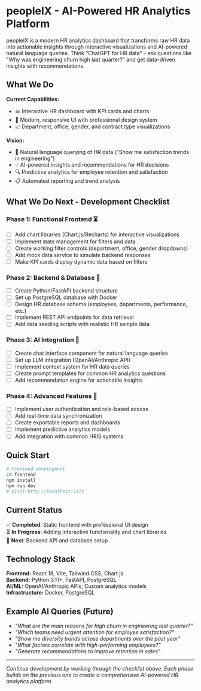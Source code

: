 # peopleIX - AI-Powered HR Analytics Platform

peopleIX is a modern HR analytics dashboard that transforms raw HR data into actionable insights through interactive visualizations and AI-powered natural language queries. Think "ChatGPT for HR data" - ask questions like "Why was engineering churn high last quarter?" and get data-driven insights with recommendations.

## What We Do

**Current Capabilities:**
- 📊 Interactive HR dashboard with KPI cards and charts
- 🎨 Modern, responsive UI with professional design system
- 📈 Department, office, gender, and contract type visualizations

**Vision:**
- 🤖 Natural language querying of HR data ("Show me satisfaction trends in engineering")
- 💡 AI-powered insights and recommendations for HR decisions
- 🔍 Predictive analytics for employee retention and satisfaction
- 📋 Automated reporting and trend analysis

## What We Do Next - Development Checklist

### Phase 1: Functional Frontend ⏳
- [ ] Add chart libraries (Chart.js/Recharts) for interactive visualizations
- [ ] Implement state management for filters and data
- [ ] Create working filter controls (department, office, gender dropdowns)
- [ ] Add mock data service to simulate backend responses
- [ ] Make KPI cards display dynamic data based on filters

### Phase 2: Backend & Database 📅
- [ ] Create Python/FastAPI backend structure
- [ ] Set up PostgreSQL database with Docker
- [ ] Design HR database schema (employees, departments, performance, etc.)
- [ ] Implement REST API endpoints for data retrieval
- [ ] Add data seeding scripts with realistic HR sample data

### Phase 3: AI Integration 🤖
- [ ] Create chat interface component for natural language queries
- [ ] Set up LLM integration (OpenAI/Anthropic API)
- [ ] Implement context system for HR data queries
- [ ] Create prompt templates for common HR analytics questions
- [ ] Add recommendation engine for actionable insights

### Phase 4: Advanced Features 🚀
- [ ] Implement user authentication and role-based access
- [ ] Add real-time data synchronization
- [ ] Create exportable reports and dashboards
- [ ] Implement predictive analytics models
- [ ] Add integration with common HRIS systems

## Quick Start

```bash
# Frontend development
cd frontend
npm install
npm run dev
# Visit http://localhost:5173
```

## Current Status

✅ **Completed**: Static frontend with professional UI design  
⏳ **In Progress**: Adding interactive functionality and chart libraries  
📅 **Next**: Backend API and database setup  

## Technology Stack

**Frontend:** React 18, Vite, Tailwind CSS, Chart.js  
**Backend:** Python 3.11+, FastAPI, PostgreSQL  
**AI/ML:** OpenAI/Anthropic APIs, Custom analytics models  
**Infrastructure:** Docker, PostgreSQL

## Example AI Queries (Future)

- *"What are the main reasons for high churn in engineering last quarter?"*
- *"Which teams need urgent attention for employee satisfaction?"*
- *"Show me diversity trends across departments over the past year"*
- *"What factors correlate with high-performing employees?"*
- *"Generate recommendations to improve retention in sales"*

---

*Continue development by working through the checklist above. Each phase builds on the previous one to create a comprehensive AI-powered HR analytics platform.*